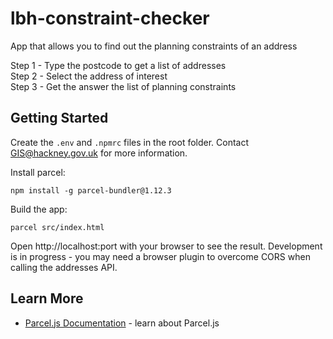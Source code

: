 # lbh-constraint-checker

App that allows you to find out the planning constraints of an address<br>

Step 1 - Type the postcode to get a list of addresses<br>
Step 2 - Select the address of interest<br>
Step 3 - Get the answer the list of planning constraints<br>

## Getting Started

Create the `.env` and `.npmrc` files in the root folder. Contact GIS@hackney.gov.uk for more information.

Install parcel:

    npm install -g parcel-bundler@1.12.3

Build the app:

    parcel src/index.html

Open http://localhost:port with your browser to see the result.
Development is in progress - you may need a browser plugin to overcome CORS when calling the addresses API. 

## Learn More

- [Parcel.js Documentation](https://parceljs.org/getting_started.html) - learn about Parcel.js


